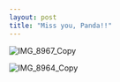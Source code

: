 ```yaml
---
layout: post
title: "Miss you, Panda!!"
---
```


![IMG_8967_Copy](https://github.com/kathybeyer/kathybeyer.github.io/assets/121460653/c2752d74-90c0-479f-a0ad-23bb6d2edd40)

![IMG_8964_Copy](https://github.com/kathybeyer/kathybeyer.github.io/assets/121460653/927841c3-9026-4891-b6ba-862b68e6f647)



